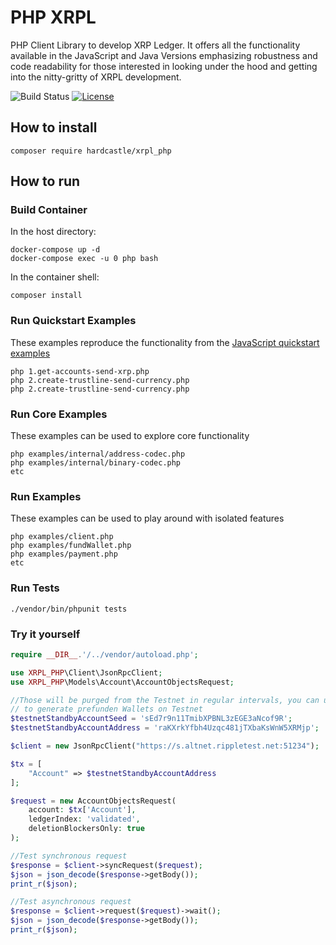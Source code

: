 # PHP XRPL

PHP Client Library to develop XRP Ledger. It offers all the functionality available in the JavaScript 
and Java Versions emphasizing robustness and code readability for those interested in looking under the 
hood and getting into the nitty-gritty of XRPL development.

![Build Status](https://github.com/shopware/shopware/workflows/PHPUnit/badge.svg)
[![License](https://img.shields.io/badge/license-ISC-blue.svg)](http://opensource.org/licenses/ISC)

## How to install

`composer require hardcastle/xrpl_php`

## How to run

### Build Container
In the host directory:
```
docker-compose up -d
docker-compose exec -u 0 php bash
```
In the container shell:
```
composer install
```

### Run Quickstart Examples
These examples reproduce the functionality from the [JavaScript 
quickstart examples](https://learn.xrpl.org/course/code-with-the-xrpl/)
```
php 1.get-accounts-send-xrp.php
php 2.create-trustline-send-currency.php
php 2.create-trustline-send-currency.php
```

### Run Core Examples 
These examples can be used to explore core functionality
```
php examples/internal/address-codec.php
php examples/internal/binary-codec.php
etc
```

### Run Examples
These examples can be used to play around with isolated features
```
php examples/client.php
php examples/fundWallet.php
php examples/payment.php
etc
```

### Run Tests
`./vendor/bin/phpunit tests`

### Try it yourself
```php
require __DIR__.'/../vendor/autoload.php';

use XRPL_PHP\Client\JsonRpcClient;
use XRPL_PHP\Models\Account\AccountObjectsRequest;

//Those will be purged from the Testnet in regular intervals, you can use fundWallet()
// to generate prefunden Wallets on Testnet
$testnetStandbyAccountSeed = 'sEd7r9n11TmibXPBNL3zEGE3aNcof9R';
$testnetStandbyAccountAddress = 'raKXrkYfbh4Uzqc481jTXbaKsWnW5XRMjp';

$client = new JsonRpcClient("https://s.altnet.rippletest.net:51234");

$tx = [
    "Account" => $testnetStandbyAccountAddress
];

$request = new AccountObjectsRequest(
    account: $tx['Account'],
    ledgerIndex: 'validated',
    deletionBlockersOnly: true
);

//Test synchronous request
$response = $client->syncRequest($request);
$json = json_decode($response->getBody());
print_r($json);

//Test asynchronous request
$response = $client->request($request)->wait();
$json = json_decode($response->getBody());
print_r($json);
```